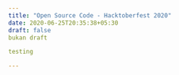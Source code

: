 ```yaml
---
title: "Open Source Code - Hacktoberfest 2020"
date: 2020-06-25T20:35:38+05:30
draft: false
bukan draft

testing

---
```


